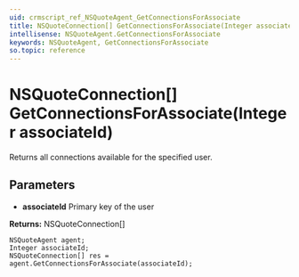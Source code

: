 ```yaml
---
uid: crmscript_ref_NSQuoteAgent_GetConnectionsForAssociate
title: NSQuoteConnection[] GetConnectionsForAssociate(Integer associateId)
intellisense: NSQuoteAgent.GetConnectionsForAssociate
keywords: NSQuoteAgent, GetConnectionsForAssociate
so.topic: reference
---
```


# NSQuoteConnection[] GetConnectionsForAssociate(Integer associateId)

Returns all connections available for the specified user.

## Parameters

* **associateId** Primary key of the user

**Returns:** NSQuoteConnection[]

```crmscript
NSQuoteAgent agent;
Integer associateId;
NSQuoteConnection[] res = agent.GetConnectionsForAssociate(associateId);
```

